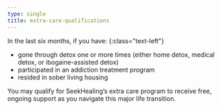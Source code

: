 ```yaml
---
type: single
title: extra-care-qualifications
---
```


In the last six months, if you have:
{:class="text-left"}

- gone through detox one or more times (either home detox, medical detox, or ibogaine-assisted detox)
- participated in an addiction treatment program
- resided in sober living housing

You may qualify for SeekHealing’s extra care program to receive free, ongoing support as you navigate this major life transition.
